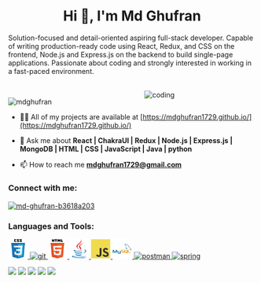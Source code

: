 
<h1 align="center">Hi 👋, I'm Md Ghufran </h1>

<p>Solution-focused and detail-oriented aspiring full-stack developer.
Capable of writing production-ready code using React, Redux, and
CSS on the frontend, Node.js and Express.js on the backend to
build single-page applications. Passionate about coding and
strongly interested in working in a fast-paced environment.</p>
<br/>

<img align="right" alt="coding" width="45%" src="https://media3.giphy.com/media/qgQUggAC3Pfv687qPC/giphy.gif?cid=ecf05e47vkgt7h9zc3dlpv6pxy6qx062eti6jpiiexs4nlij&rid=giphy.gif&ct=g">

<p align="left"> <img src="https://komarev.com/ghpvc/?username=mdghufran1729&label=Profile%20views&color=0e75b6&style=flat" alt="mdghufran" /> </p>

- 👨‍💻 All of my projects are available at [https://mdghufran1729.github.io/](https://mdghufran1729.github.io/)

- 💬 Ask me about **React | ChakraUI | Redux | Node.js | Express.js | MongoDB | HTML | CSS | JavaScript | Java | python**

- 📫 How to reach me **mdghufran1729@gmail.com**


<h3 align="left">Connect with me:</h3>
<p align="left">
<a href="https://www.linkedin.com/in/hasbe-alam-b3618a203/" target="blank"><img align="center" src="https://raw.githubusercontent.com/rahuldkjain/github-profile-readme-generator/master/src/images/icons/Social/linked-in-alt.svg" alt="md-ghufran-b3618a203" height="30" width="40" /></a>
</p>

<h3 align="left">Languages and Tools:</h3>
<p align="left"> <a href="https://www.w3schools.com/css/" target="_blank" rel="noreferrer"> <img src="https://raw.githubusercontent.com/devicons/devicon/master/icons/css3/css3-original-wordmark.svg" alt="css3" width="40" height="40"/> </a> <a href="https://git-scm.com/" target="_blank" rel="noreferrer"> <img src="https://www.vectorlogo.zone/logos/git-scm/git-scm-icon.svg" alt="git" width="40" height="40"/> </a> <a href="https://www.w3.org/html/" target="_blank" rel="noreferrer"> <img src="https://raw.githubusercontent.com/devicons/devicon/master/icons/html5/html5-original-wordmark.svg" alt="html5" width="40" height="40"/> </a> <a href="https://www.java.com" target="_blank" rel="noreferrer"> <img src="https://raw.githubusercontent.com/devicons/devicon/master/icons/java/java-original.svg" alt="java" width="40" height="40"/> </a> <a href="https://developer.mozilla.org/en-US/docs/Web/JavaScript" target="_blank" rel="noreferrer"> <img src="https://raw.githubusercontent.com/devicons/devicon/master/icons/javascript/javascript-original.svg" alt="javascript" width="40" height="40"/> </a> <a href="https://www.mysql.com/" target="_blank" rel="noreferrer"> <img src="https://raw.githubusercontent.com/devicons/devicon/master/icons/mysql/mysql-original-wordmark.svg" alt="mysql" width="40" height="40"/> </a> <a href="https://postman.com" target="_blank" rel="noreferrer"> <img src="https://www.vectorlogo.zone/logos/getpostman/getpostman-icon.svg" alt="postman" width="40" height="40"/> </a> <a href="https://spring.io/" target="_blank" rel="noreferrer"> <img src="https://www.vectorlogo.zone/logos/springio/springio-icon.svg" alt="spring" width="40" height="40"/> </a> </p>



[![](https://raw.githubusercontent.com/mdghufran1729/Git_Stats/master/profile-summary-card-output/blueberry/0-profile-details.svg)](https://github.com/vn7n24fzkq/github-profile-summary-cards)
[![](https://raw.githubusercontent.com/hasbealam/Git_Stats/master/profile-summary-card-output/blueberry/1-repos-per-language.svg)](https://github.com/vn7n24fzkq/github-profile-summary-cards) [![](https://raw.githubusercontent.com/mdghufran1729Git_Stats/master/profile-summary-card-output/blueberry/2-most-commit-language.svg)](https://github.com/vn7n24fzkq/github-profile-summary-cards)
[![](https://raw.githubusercontent.com/mdghufran1729/Git_Stats/master/profile-summary-card-output/blueberry/3-stats.svg)](https://github.com/vn7n24fzkq/github-profile-summary-cards) [![](https://raw.githubusercontent.com/mdghufran1729/Git_Stats/master/profile-summary-card-output/blueberry/4-productive-time.svg)](https://github.com/vn7n24fzkq/github-profile-summary-cards)



